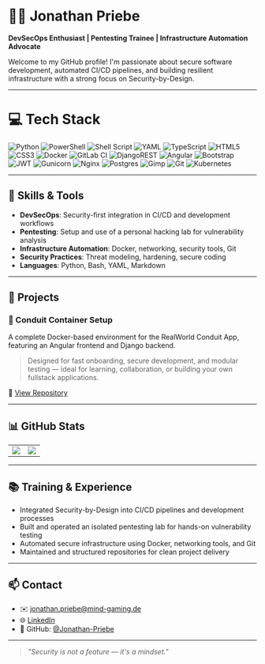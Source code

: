 # 👨‍💻 Jonathan Priebe

**DevSecOps Enthusiast | Pentesting Trainee | Infrastructure Automation Advocate**

Welcome to my GitHub profile! I'm passionate about secure software development, automated CI/CD pipelines, and building resilient infrastructure with a strong focus on Security-by-Design.

---

# 💻 Tech Stack
![Python](https://img.shields.io/badge/python-3670A0?style=for-the-badge&logo=python&logoColor=ffdd54) ![PowerShell](https://img.shields.io/badge/PowerShell-%235391FE.svg?style=for-the-badge&logo=powershell&logoColor=white) ![Shell Script](https://img.shields.io/badge/shell_script-%23121011.svg?style=for-the-badge&logo=gnu-bash&logoColor=white) ![YAML](https://img.shields.io/badge/yaml-%23ffffff.svg?style=for-the-badge&logo=yaml&logoColor=151515) ![TypeScript](https://img.shields.io/badge/typescript-%23007ACC.svg?style=for-the-badge&logo=typescript&logoColor=white) ![HTML5](https://img.shields.io/badge/html5-%23E34F26.svg?style=for-the-badge&logo=html5&logoColor=white) ![CSS3](https://img.shields.io/badge/css3-%231572B6.svg?style=for-the-badge&logo=css3&logoColor=white) ![Docker](https://img.shields.io/badge/docker-%230db7ed.svg?style=for-the-badge&logo=docker&logoColor=white) ![GitLab CI](https://img.shields.io/badge/gitlab%20CI-%23181717.svg?style=for-the-badge&logo=gitlab&logoColor=white) ![DjangoREST](https://img.shields.io/badge/DJANGO-REST-ff1709?style=for-the-badge&logo=django&logoColor=white&color=ff1709&labelColor=gray) ![Angular](https://img.shields.io/badge/angular-%23DD0031.svg?style=for-the-badge&logo=angular&logoColor=white) ![Bootstrap](https://img.shields.io/badge/bootstrap-%238511FA.svg?style=for-the-badge&logo=bootstrap&logoColor=white)  ![JWT](https://img.shields.io/badge/JWT-black?style=for-the-badge&logo=JSON%20web%20tokens) ![Gunicorn](https://img.shields.io/badge/gunicorn-%298729.svg?style=for-the-badge&logo=gunicorn&logoColor=white) ![Nginx](https://img.shields.io/badge/nginx-%23009639.svg?style=for-the-badge&logo=nginx&logoColor=white) ![Postgres](https://img.shields.io/badge/postgres-%23316192.svg?style=for-the-badge&logo=postgresql&logoColor=white) ![Gimp](https://img.shields.io/badge/Gimp-657D8B?style=for-the-badge&logo=gimp&logoColor=FFFFFF) ![Git](https://img.shields.io/badge/git-%23F05033.svg?style=for-the-badge&logo=git&logoColor=white) ![Kubernetes](https://img.shields.io/badge/kubernetes-%23326ce5.svg?style=for-the-badge&logo=kubernetes&logoColor=white)

---

## 🔧 Skills & Tools

- **DevSecOps**: Security-first integration in CI/CD and development workflows  
- **Pentesting**: Setup and use of a personal hacking lab for vulnerability analysis  
- **Infrastructure Automation**: Docker, networking, security tools, Git  
- **Security Practices**: Threat modeling, hardening, secure coding  
- **Languages**: Python, Bash, YAML, Markdown

---

## 🚀 Projects

### 🐳 Conduit Container Setup  
A complete Docker-based environment for the RealWorld Conduit App, featuring an Angular frontend and Django backend.  
> Designed for fast onboarding, secure development, and modular testing — ideal for learning, collaboration, or building your own fullstack applications.

📁 [View Repository](https://github.com/Jonathan-Priebe/Conduit-Container-Setup)

---

## 📊 GitHub Stats

<table>
  <tr>
    <td>
      <picture>
        <source
          srcset="https://github-readme-stats.vercel.app/api?username=jonathan-priebe&hide=issues&show_icons=true&theme=dark&hide_border=true"
          media="(prefers-color-scheme: dark)"
        />
        <source
          srcset="https://github-readme-stats.vercel.app/api?username=jonathan-priebe&show_icons=true&hide_border=true"
          media="(prefers-color-scheme: light), (prefers-color-scheme: no-preference)"
        />
        <img src="https://github-readme-stats.vercel.app/api?username=jonathan-priebe&show_icons=true&hide_border=true" />
      </picture>
    </td>
    <td>
      <img src="https://github-readme-stats.vercel.app/api/top-langs/?username=jonathan-priebe&theme=dark&show_icons=true&hide_border=true&layout=compact" />
    </td>
  </tr>
</table>

---

## 📚 Training & Experience

- Integrated Security-by-Design into CI/CD pipelines and development processes  
- Built and operated an isolated pentesting lab for hands-on vulnerability testing  
- Automated secure infrastructure using Docker, networking tools, and Git  
- Maintained and structured repositories for clean project delivery

---

## 📫 Contact

- ✉️ jonathan.priebe@mind-gaming.de 
- 🌐 [LinkedIn](https://www.linkedin.com/in/jonathan-priebe25) 
- 🐙 GitHub: [@Jonathan-Priebe](https://github.com/Jonathan-Priebe)

---

> _"Security is not a feature — it's a mindset."_
